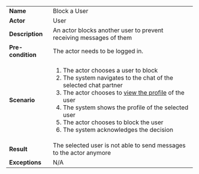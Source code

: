 <table>
    <tr>
        <td>
            <strong>Name</strong>
        </td>
        <td>
            Block a User
        </td>
    </tr>
    <tr>
        <td>
            <strong>Actor</strong>
        </td>
        <td>
            User
        </td>
    </tr>
    <tr>
        <td>
            <strong>Description</strong>            
        </td>
        <td>
            An actor blocks another user to prevent receiving messages of them
        </td>
    </tr>
    <tr>
        <td>
            <strong>Pre-condition</strong>
        </td>
        <td>
            The actor needs to be logged in.
        </td>
    </tr>
    <tr>
        <td>
            <strong>Scenario</strong>
        </td>
        <td>
            <ol>
                <li>
                    The actor chooses a user to block
                </li>
                <li>
                    The system navigates to the chat of the selected chat partner
                </li>
                <li>
                    The actor chooses to <a href="./view-profile.md">view the profile</a> of the user
                </li>
                <li>
                    The system shows the profile of the selected user
                </li>
                <li>
                    The actor chooses to block the user
                </li>
                <li>
                    The system acknowledges the decision
                </li>
            </ol>
        </td>
    </tr>
    <tr>
        <td>
            <strong>Result</strong>
        </td>
        <td>
            The selected user is not able to send messages to the actor anymore
        </td>
    </tr>
    <tr>
        <td>
            <strong>Exceptions</strong>
        </td>
        <td>
            N/A
        </td>
    </tr>
</table>
